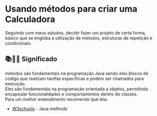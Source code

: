# Usando métodos para criar uma Calculadora
Seguindo com meus estudos, decidir fazer um projeto de certa forma, básico que se engloba a utilização de métodos, estruturas de repetição e condicionais.



##  📚✍🏽 Significado
métodos são fundamentais na programação Java sendo eles blocos de código que realizam tarefas específicas e podem ser chamados para execução.                                     
Eles são fundamentais na programação orientada a objetos, permitindo encapsular funcionalidades e comportamentos dentro de classes.                                                  
Para um melhor entendimento recomendo que leia:                                                                                                                                                                               
* [W3schools](https://www.w3schools.com/java/java_methods.asp) - Java methods
